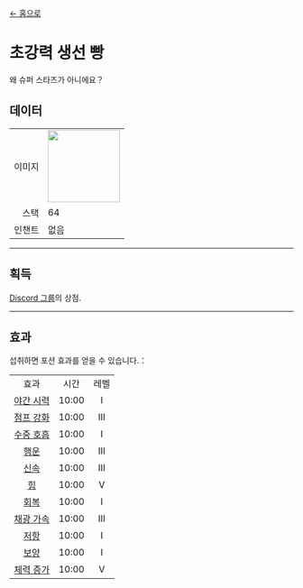 [← 홈으로](../)
# 초강력 생선 빵
왜 슈퍼 스타즈가 아니에요？

## 데이터
<table>
    <tr><td align="end">이미지</td><td><img src="https://i.imgur.com/FKdV3M1.gif" width="128"/></td></tr>
    <tr><td align="end">스택</td><td>64</td></tr>
    <tr><td align="end">인챈트</td><td>없음</td></tr>
</table>

---

## 획득
<a href="https://discord.com/channels/799977829805981716/1048223592342622289">Discord 그룹</a>의 상점.

---

## 효과
섭취하면 포션 효과를 얻을 수 있습니다.：  

<table>
    <tr><td align="center">효과</td><td align="center">시간</td><td align="center">레벨</td></tr>
    <tr><td align="center"><a href="https://minecraft.fandom.com/zh/wiki/야간 시력">야간 시력</a></td><td align="center">10:00</td><td align="center">I</td></tr>
    <tr><td align="center"><a href="https://minecraft.fandom.com/zh/wiki/점프 강화">점프 강화</a></td><td align="center">10:00</td><td align="center">III</td></tr>
    <tr><td align="center"><a href="https://minecraft.fandom.com/zh/wiki/수중 호흡">수중 호흡</a></td><td align="center">10:00</td><td align="center">I</td></tr>
    <tr><td align="center"><a href="https://minecraft.fandom.com/zh/wiki/행운">행운</a></td><td align="center">10:00</td><td align="center">III</td></tr>
    <tr><td align="center"><a href="https://minecraft.fandom.com/zh/wiki/신속">신속</a></td><td align="center">10:00</td><td align="center">III</td></tr>
    <tr><td align="center"><a href="https://minecraft.fandom.com/zh/wiki/힘">힘</a></td><td align="center">10:00</td><td align="center">V</td></tr>
    <tr><td align="center"><a href="https://minecraft.fandom.com/zh/wiki/회복">회복</a></td><td align="center">10:00</td><td align="center">I</td></tr>
    <tr><td align="center"><a href="https://minecraft.fandom.com/zh/wiki/채광 가속">채광 가속</a></td><td align="center">10:00</td><td align="center">III</td></tr>
    <tr><td align="center"><a href="https://minecraft.fandom.com/zh/wiki/저항">저항</a></td><td align="center">10:00</td><td align="center">I</td></tr>
    <tr><td align="center"><a href="https://minecraft.fandom.com/zh/wiki/보양">보양</a></td><td align="center">10:00</td><td align="center">I</td></tr>
    <tr><td align="center"><a href="https://minecraft.fandom.com/zh/wiki/체력_증가">체력 증가</a></td><td align="center">10:00</td><td align="center">V</td></tr>
</table>
